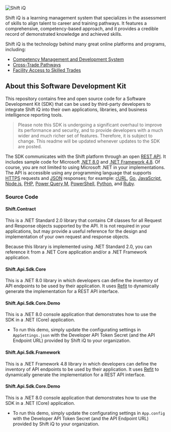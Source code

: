 ![Shift iQ](https://www.shiftiq.com/images/logos/shift-iq.png)

Shift iQ is a learning management system that specializes in the assessment of skills to align talent to career and training pathways. It features a comprehensive, competency-based approach, and it provides a credible record of demonstrated knowledge and achieved skills. 

Shift iQ is the technology behind many great online platforms and programs, including:

* [Competency Management and Development System](https://www.keyeracmds.com)
* [Cross-Trade Pathways](https://www.crosstrade.ca/)
* [Facility Access to Skilled Trades](https://fastcanada.ca)

## About this Software Development Kit

This repository contains free and open source code for a Software Development Kit (SDK) that can be used by third-party developers to integrate Shift iQ into their own applications, libraries, and business intelligence reporting tools.

> Please note this SDK is undergoing a significant overhaul to improve its performance and security, and to provide developers with a much wider and much richer set of features. Therefore, it is subject to change. This readme will be updated whenever updates to the SDK are posted.

The SDK communicates with the Shift platform through an open [REST API](https://restfulapi.net). It includes sample code for Microsoft [.NET 8.0](https://dotnet.microsoft.com/en-us) and [.NET Framework 4.8](https://dotnet.microsoft.com/en-us/download/dotnet-framework/net48). Of course, you are not limited to using Microsoft .NET in your implementations. The API is accessible using any programming language that supports [HTTPS](https://datatracker.ietf.org/doc/html/rfc2818) requests and [JSON](https://www.json.org/json-en.html) responses; for example: [cURL](https://curl.se), [Go](https://go.dev), [JavaScript](https://developer.mozilla.org/en-US/docs/Web/JavaScript), [Node.js](https://nodejs.org/en), [PHP](https://www.php.net), [Power Query M](https://learn.microsoft.com/en-us/powerquery-m), [PowerShell](https://learn.microsoft.com/en-us/powershell), [Python](https://www.python.org), and [Ruby](https://www.ruby-lang.org/en).

### Source Code

#### Shift.Contract

This is a .NET Standard 2.0 library that contains C# classes for all Request and Response objects supported by the API. It is not required in your applications, but may provide a useful reference for the design and implementation of your own request and response objects. 

Because this library is implemented using .NET Standard 2.0, you can reference it from a .NET Core application and/or a .NET Framework application.

#### Shift.Api.Sdk.Core

This is a .NET 8.0 library in which developers can define the inventory of API endpoints to be used by their application. It uses [Refit](https://github.com/reactiveui/refit) to dynamically generate the implementation for a REST API interface.

#### Shift.Api.Sdk.Core.Demo

This is a .NET 8.0 console application that demonstrates how to use the SDK in a .NET (Core) application.

* To run this demo, simply update the configurating settings in `AppSettings.json` with the Developer API Token Secret (and the API Endpoint URL) provided by Shift iQ to your organization.

#### Shift.Api.Sdk.Framework

This is a .NET Framework 4.8 library in which developers can define the inventory of API endpoints to be used by their application. It uses [Refit](https://github.com/reactiveui/refit) to dynamically generate the implementation for a REST API interface.

#### Shift.Api.Sdk.Core.Demo

This is a .NET 8.0 console application that demonstrates how to use the SDK in a .NET (Core) application.

* To run this demo, simply update the configurating settings in `App.config` with the Developer API Token Secret (and the API Endpoint URL) provided by Shift iQ to your organization.
